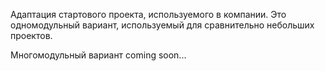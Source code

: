 Адаптация стартового проекта, используемого в компании. Это одномодульный вариант,
используемый для сравнительно небольших проектов.

Многомодульный вариант coming soon...